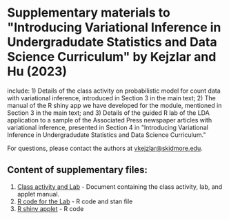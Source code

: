 # Supplementary materials to "Introducing Variational Inference in Undergradudate Statistics and Data Science Curriculum" by Kejzlar and Hu (2023)

include: 1) Details of the class activity on probabilistic model for count data with variational inference, introduced in Section 3 in the main text; 2) The manual of the R shiny app we have developed for the module, mentioned in Section 3 in the main text; and 3) Details of the guided R lab of the LDA application to a sample of the Associated Press newspaper articles with variational inference, presented in Section 4 in "Introducing Variational Inference in Undergradudate Statistics and Data Science Curriculum."

For questions, please contact the authors at vkejzlar@skidmore.edu.

## Content of supplementary files:
1. [Class activity and Lab](supp.pdf) - Document containing the class activity, lab, and applet manual.
2. [R code for the Lab](Lab_LDA) - R code and stan file
3. [R shiny applet](Applet) - R code

